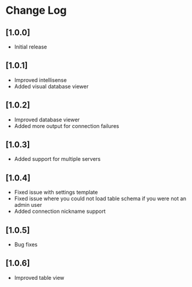 # Change Log

## [1.0.0]

- Initial release

## [1.0.1]

- Improved intellisense
- Added visual database viewer

## [1.0.2]

- Improved database viewer
- Added more output for connection failures

## [1.0.3]

- Added support for multiple servers

## [1.0.4]

- Fixed issue with settings template
- Fixed issue where you could not load table schema if you were not an admin user
- Added connection nickname support

## [1.0.5]

- Bug fixes

## [1.0.6]

- Improved table view
